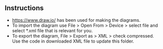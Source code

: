 Instructions
----------
- https://www.draw.io/ has been used for making the diagrams.
- To import the diagram use File > Open From > Device > select file and select *.xml file that is relevant for you.
- To export the diagram, File > Export as > XML > check compressed. Use the code in downloaded XML file to update this folder.
